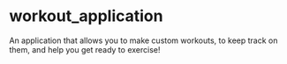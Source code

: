# workout_application
An application that allows you to make custom workouts, to keep track on them, and help you get ready to exercise!
